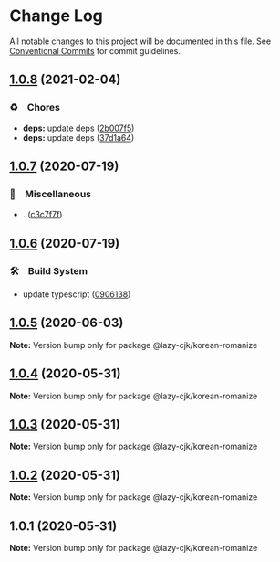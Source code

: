 # Change Log

All notable changes to this project will be documented in this file.
See [Conventional Commits](https://conventionalcommits.org) for commit guidelines.

## [1.0.8](https://github.com/bluelovers/ws-regexp/compare/@lazy-cjk/korean-romanize@1.0.7...@lazy-cjk/korean-romanize@1.0.8) (2021-02-04)


### ♻️　Chores

* **deps:** update deps ([2b007f5](https://github.com/bluelovers/ws-regexp/commit/2b007f51e17090a6a65297437efa5873ee4bde9f))
* **deps:** update deps ([37d1a64](https://github.com/bluelovers/ws-regexp/commit/37d1a64a224cce19d5a738d1f64f45c60f8af31a))





## [1.0.7](https://github.com/bluelovers/ws-regexp/compare/@lazy-cjk/korean-romanize@1.0.6...@lazy-cjk/korean-romanize@1.0.7) (2020-07-19)


### 🔖　Miscellaneous

* . ([c3c7f7f](https://github.com/bluelovers/ws-regexp/commit/c3c7f7fc30adc9cd3fc116cc5cf11a0cc0911e16))





## [1.0.6](https://github.com/bluelovers/ws-regexp/compare/@lazy-cjk/korean-romanize@1.0.5...@lazy-cjk/korean-romanize@1.0.6) (2020-07-19)


### 🛠　Build System

* update typescript ([0906138](https://github.com/bluelovers/ws-regexp/commit/09061382af8b98173cadd92adf736d744c74575d))





## [1.0.5](https://github.com/bluelovers/ws-regexp/compare/@lazy-cjk/korean-romanize@1.0.4...@lazy-cjk/korean-romanize@1.0.5) (2020-06-03)

**Note:** Version bump only for package @lazy-cjk/korean-romanize





## [1.0.4](https://github.com/bluelovers/ws-regexp/compare/@lazy-cjk/korean-romanize@1.0.3...@lazy-cjk/korean-romanize@1.0.4) (2020-05-31)

**Note:** Version bump only for package @lazy-cjk/korean-romanize





## [1.0.3](https://github.com/bluelovers/ws-regexp/compare/@lazy-cjk/korean-romanize@1.0.2...@lazy-cjk/korean-romanize@1.0.3) (2020-05-31)

**Note:** Version bump only for package @lazy-cjk/korean-romanize





## [1.0.2](https://github.com/bluelovers/ws-regexp/compare/@lazy-cjk/korean-romanize@1.0.1...@lazy-cjk/korean-romanize@1.0.2) (2020-05-31)

**Note:** Version bump only for package @lazy-cjk/korean-romanize





## 1.0.1 (2020-05-31)

**Note:** Version bump only for package @lazy-cjk/korean-romanize
